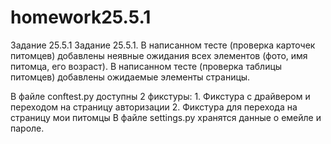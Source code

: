 # homework25.5.1
Задание 25.5.1 
Задание 25.5.1. В написанном тесте (проверка карточек питомцев) добавлены неявные ожидания всех элементов (фото, имя питомца, его возраст). В написанном тесте (проверка таблицы питомцев) добавлены ожидаемые элементы страницы.

 В файле conftest.py доступны 2 фикстуры: 1. Фикстура с драйвером и переходом на страницу авторизации 2. Фикстура для перехода на страницу мои питомцы В файле settings.py хранятся данные о емейле и пароле.
